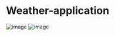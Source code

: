# Weather-application
![image](https://github.com/magician232/Weather-application/assets/108206097/ca73c944-f043-48f3-b72c-51fab0e6334d)
![image](https://github.com/magician232/Weather-application/assets/108206097/2cef60b8-b7b7-4079-b660-ee5755f93215)
